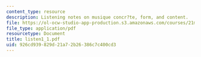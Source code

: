 ```yaml
---
content_type: resource
description: Listening notes on musique concr?te, form, and content.
file: https://ol-ocw-studio-app-production.s3.amazonaws.com/courses/21m-361-composing-with-computers-i-electronic-music-composition-spring-2008/926cd939829d21a72b26386c7c400cd3_listen1_1.pdf
file_type: application/pdf
resourcetype: Document
title: listen1_1.pdf
uid: 926cd939-829d-21a7-2b26-386c7c400cd3
---
```

